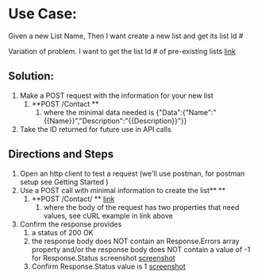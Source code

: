 
# Use Case:

Given a new List Name,
Then I want create a new list and get its list Id #

Variation of problem. I want to get the list Id # of pre-existing lists [link](https://docs.google.com/document/d/1WoV5I5hh05CBUGsNpROqHtsvX5-ENawEfR5UHFgZrJQ/edit?usp=sharing)


## Solution:  



1.  Make a POST request with the information for your new list
    1.  **POST /Contact **
        1.  where the minimal data needed is {"Data":{"Name":"{{Name}}","Description":"{{Description}}"}} 	
1.  Take the ID returned for future use in API calls      


## Directions and Steps 



1.  Open an http client to test a request (we'll use postman, for postman setup see Getting Started )
1.  Use a POST call with minimal information to create the list** **
    1.  **POST /Contact/ ** [link](https://developer.benchmarkemail.com/#16e1491e-69f8-e71a-c374-d99e55c322cf ) 
        1.  where the body of the request has two properties that need values, see cURL example in link above
1.  Confirm the response provides 
    1.  a status of 200 OK 
    1.  the response body does NOT contain an Response.Errors array property and/or the response body does NOT contain a value of -1 for Response.Status screenshot [screenshot](https://www.dropbox.com/s/qnjkgxfizio8aqk/2018-09-13_13-17-08.png?dl=0)
    1.  Confirm Response.Status value is 1 [screenshot](https://www.dropbox.com/s/1sktz2e2yfg60dl/2018-09-13_13-22-21.png?dl=0)